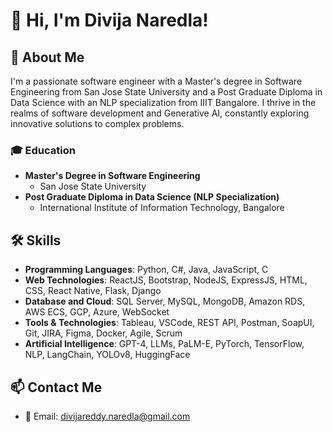 
# 👋 Hi, I'm Divija Naredla!

## 🚀 About Me

I'm a passionate software engineer with a Master's degree in Software Engineering from San Jose State University and a Post Graduate Diploma in Data Science with an NLP specialization from IIIT Bangalore. I thrive in the realms of software development and Generative AI, constantly exploring innovative solutions to complex problems.

### 🎓 Education
- **Master's Degree in Software Engineering**
  - San Jose State University
- **Post Graduate Diploma in Data Science (NLP Specialization)**
  - International Institute of Information Technology, Bangalore

## 🛠 Skills

- **Programming Languages**: Python, C#, Java, JavaScript, C
- **Web Technologies**: ReactJS, Bootstrap, NodeJS, ExpressJS, HTML, CSS, React Native, Flask, Django
- **Database and Cloud**: SQL Server, MySQL, MongoDB, Amazon RDS, AWS ECS, GCP, Azure, WebSocket
- **Tools & Technologies**: Tableau, VSCode, REST API, Postman, SoapUI, Git, JIRA, Figma, Docker, Agile, Scrum
- **Artificial Intelligence**: GPT-4, LLMs, PaLM-E, PyTorch, TensorFlow, NLP, LangChain, YOLOv8, HuggingFace



## 📫 Contact Me

- 📧 Email: [divijareddy.naredla@gmail.com](mailto:divijareddy.naredla@gmail.com) 





